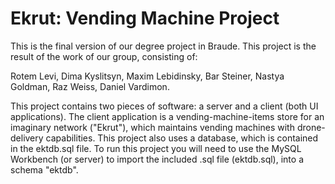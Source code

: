 # Ekrut: Vending Machine Project

This is the final version of our degree project in Braude.
This project is the result of the work of our group, consisting of:

Rotem Levi,
Dima Kyslitsyn,
Maxim Lebidinsky,
Bar Steiner,
Nastya Goldman,
Raz Weiss,
Daniel Vardimon.

This project contains two pieces of software: a server and a client (both UI applications).
The client application is a vending-machine-items store for an imaginary network ("Ekrut"), which maintains vending machines with drone-delivery capabilities.
This project also uses a database, which is contained in the ektdb.sql file.
To run this project you will need to use the MySQL Workbench (or server) to import the included .sql file (ektdb.sql), into a schema "ektdb".
